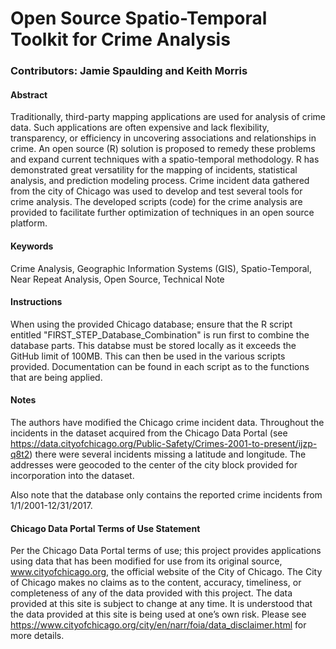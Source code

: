 # Open Source Spatio-Temporal Toolkit for Crime Analysis
### Contributors: Jamie Spaulding and Keith Morris

#### Abstract

Traditionally, third-party mapping applications are used for analysis of crime data. Such applications are often expensive and lack flexibility, transparency, or efficiency in uncovering associations and relationships in crime. An open source (R) solution is proposed to remedy these problems and expand current techniques with a spatio-temporal methodology. R has demonstrated great versatility for the mapping of incidents, statistical analysis, and prediction modeling process. Crime incident data gathered from the city of Chicago was used to develop and test several tools for crime analysis. The developed scripts (code) for the crime analysis are provided to facilitate further optimization of techniques in an open source platform.

#### Keywords

Crime Analysis, Geographic Information Systems (GIS), Spatio-Temporal, Near Repeat Analysis, Open Source, Technical Note

#### Instructions

When using the provided Chicago database; ensure that the R script entitled "FIRST_STEP_Database_Combination" is run first to combine the database parts. This databse must be stored locally as it exceeds the GitHub limit of 100MB. This can then be used in the various scripts provided. Documentation can be found in each script as to the functions that are being applied.

#### Notes

The authors have modified the Chicago crime incident data. Throughout the incidents in the dataset acquired from the Chicago Data Portal (see https://data.cityofchicago.org/Public-Safety/Crimes-2001-to-present/ijzp-q8t2) there were several incidents missing a latitude and longitude. The addresses were geocoded to the center of the city block provided for incorporation into the dataset.

Also note that the database only contains the reported crime incidents from 1/1/2001-12/31/2017. 

#### Chicago Data Portal Terms of Use Statement

Per the Chicago Data Portal terms of use; this project provides applications using data that has been modified for use from its original source, www.cityofchicago.org, the official website of the City of Chicago. The City of Chicago makes no claims as to the content, accuracy, timeliness, or completeness of any of the data provided with this project. The data provided at this site is subject to change at any time. It is understood that the data provided at this site is being used at one’s own risk. Please see https://www.cityofchicago.org/city/en/narr/foia/data_disclaimer.html for more details.

